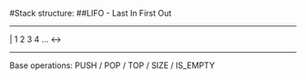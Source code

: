 #Stack structure:
##LIFO - Last In First Out

---

| 1 2 3 4 ... <->

---

Base operations: PUSH / POP / TOP / SIZE / IS_EMPTY
